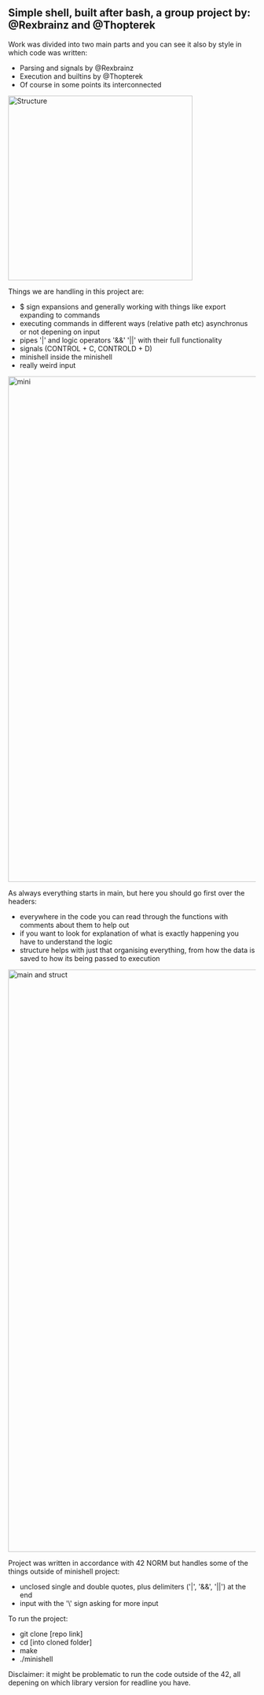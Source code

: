 Simple shell, built after bash, a group project by: @Rexbrainz and @Thopterek
-


Work was divided into two main parts and you can see it also by style in which code was written:
- Parsing and signals by @Rexbrainz
- Execution and builtins by @Thopterek
- Of course in some points its interconnected

<img width="375" alt="Structure" src="https://github.com/user-attachments/assets/2fd65da9-fa1f-4d82-9a9a-b4258dd8b9ab" />

Things we are handling in this project are:
- $ sign expansions and generally working with things like export expanding to commands
- executing commands in different ways (relative path etc) asynchronus or not depening on input
- pipes '|' and logic operators '&&' '||' with their full functionality
- signals (CONTROL + C, CONTROLD + D)
- minishell inside the minishell
- really weird input

<img width="1027" alt="mini" src="https://github.com/user-attachments/assets/46868e86-7344-4278-a9b0-168076641b23" />


As always everything starts in main, but here you should go first over the headers:
- everywhere in the code you can read through the functions with comments about them to help out
- if you want to look for explanation of what is exactly happening you have to understand the logic
- structure helps with just that organising everything, from how the data is saved to how its being passed to execution


<img width="1183" alt="main and struct" src="https://github.com/user-attachments/assets/f620931e-911a-449d-92b6-edf0c5150631" />


Project was written in accordance with 42 NORM but handles some of the things outside of minishell project:
- unclosed single and double quotes, plus delimiters ('|', '&&', '||') at the end
- input with the '\\' sign asking for more input

To run the project:
- git clone [repo link]
- cd [into cloned folder]
- make
- ./minishell

Disclaimer: it might be problematic to run the code outside of the 42, all depening on which library version for readline you have.
